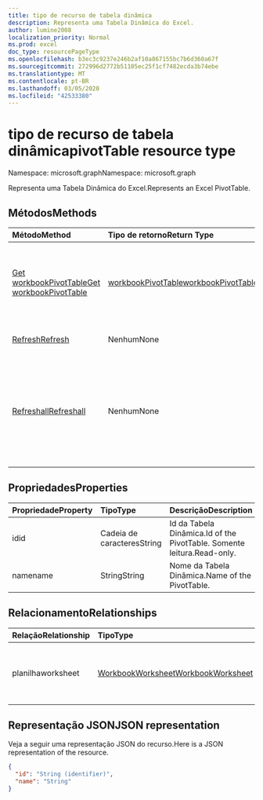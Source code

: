 ```yaml
---
title: tipo de recurso de tabela dinâmica
description: Representa uma Tabela Dinâmica do Excel.
author: lumine2008
localization_priority: Normal
ms.prod: excel
doc_type: resourcePageType
ms.openlocfilehash: b3ec3c9237e246b2af10a867155bc7b6d360a67f
ms.sourcegitcommit: 272996d2772b51105ec25f1cf7482ecda3b74ebe
ms.translationtype: MT
ms.contentlocale: pt-BR
ms.lasthandoff: 03/05/2020
ms.locfileid: "42533380"
---
```

# <a name="pivottable-resource-type"></a><span data-ttu-id="6b8f8-103">tipo de recurso de tabela dinâmica</span><span class="sxs-lookup"><span data-stu-id="6b8f8-103">pivotTable resource type</span></span>

<span data-ttu-id="6b8f8-104">Namespace: microsoft.graph</span><span class="sxs-lookup"><span data-stu-id="6b8f8-104">Namespace: microsoft.graph</span></span>

<span data-ttu-id="6b8f8-105">Representa uma Tabela Dinâmica do Excel.</span><span class="sxs-lookup"><span data-stu-id="6b8f8-105">Represents an Excel PivotTable.</span></span>

## <a name="methods"></a><span data-ttu-id="6b8f8-106">Métodos</span><span class="sxs-lookup"><span data-stu-id="6b8f8-106">Methods</span></span>

| <span data-ttu-id="6b8f8-107">Método</span><span class="sxs-lookup"><span data-stu-id="6b8f8-107">Method</span></span>           | <span data-ttu-id="6b8f8-108">Tipo de retorno</span><span class="sxs-lookup"><span data-stu-id="6b8f8-108">Return Type</span></span>    |<span data-ttu-id="6b8f8-109">Descrição</span><span class="sxs-lookup"><span data-stu-id="6b8f8-109">Description</span></span>|
|:---------------|:--------|:----------|
|[<span data-ttu-id="6b8f8-110">Get workbookPivotTable</span><span class="sxs-lookup"><span data-stu-id="6b8f8-110">Get workbookPivotTable</span></span>](../api/workbookpivottable-get.md) | [<span data-ttu-id="6b8f8-111">workbookPivotTable</span><span class="sxs-lookup"><span data-stu-id="6b8f8-111">workbookPivotTable</span></span>](workbookpivottable.md) |<span data-ttu-id="6b8f8-112">Leia as propriedades e relacionamentos do objeto workbookPivotTable.</span><span class="sxs-lookup"><span data-stu-id="6b8f8-112">Read properties and relationships of workbookPivotTable object.</span></span>|
|[<span data-ttu-id="6b8f8-113">Refresh</span><span class="sxs-lookup"><span data-stu-id="6b8f8-113">Refresh</span></span>](../api/workbookpivottable-refresh.md)|<span data-ttu-id="6b8f8-114">Nenhum</span><span class="sxs-lookup"><span data-stu-id="6b8f8-114">None</span></span>|<span data-ttu-id="6b8f8-115">Atualiza a Tabela Dinâmica.</span><span class="sxs-lookup"><span data-stu-id="6b8f8-115">Refreshes the PivotTable.</span></span> |
|[<span data-ttu-id="6b8f8-116">Refreshall</span><span class="sxs-lookup"><span data-stu-id="6b8f8-116">Refreshall</span></span>](../api/workbookpivottable-refreshall.md)|<span data-ttu-id="6b8f8-117">Nenhum</span><span class="sxs-lookup"><span data-stu-id="6b8f8-117">None</span></span>|<span data-ttu-id="6b8f8-p101">Atualização de todas as tabelas dentro de uma determinada planilha. Observe que esta ação está disponível somente na coleção de tabela dinâmica.</span><span class="sxs-lookup"><span data-stu-id="6b8f8-p101">Refresh all tables within given worksheet. Note that this action is available only on the pivot table collection.</span></span>|

## <a name="properties"></a><span data-ttu-id="6b8f8-120">Propriedades</span><span class="sxs-lookup"><span data-stu-id="6b8f8-120">Properties</span></span>
| <span data-ttu-id="6b8f8-121">Propriedade</span><span class="sxs-lookup"><span data-stu-id="6b8f8-121">Property</span></span>     | <span data-ttu-id="6b8f8-122">Tipo</span><span class="sxs-lookup"><span data-stu-id="6b8f8-122">Type</span></span>   |<span data-ttu-id="6b8f8-123">Descrição</span><span class="sxs-lookup"><span data-stu-id="6b8f8-123">Description</span></span>|
|:---------------|:--------|:----------|
|<span data-ttu-id="6b8f8-124">id</span><span class="sxs-lookup"><span data-stu-id="6b8f8-124">id</span></span>|<span data-ttu-id="6b8f8-125">Cadeia de caracteres</span><span class="sxs-lookup"><span data-stu-id="6b8f8-125">String</span></span>| <span data-ttu-id="6b8f8-126">Id da Tabela Dinâmica.</span><span class="sxs-lookup"><span data-stu-id="6b8f8-126">Id of the PivotTable.</span></span>   <span data-ttu-id="6b8f8-127">Somente leitura.</span><span class="sxs-lookup"><span data-stu-id="6b8f8-127">Read-only.</span></span>|
|<span data-ttu-id="6b8f8-128">name</span><span class="sxs-lookup"><span data-stu-id="6b8f8-128">name</span></span>|<span data-ttu-id="6b8f8-129">String</span><span class="sxs-lookup"><span data-stu-id="6b8f8-129">String</span></span>|<span data-ttu-id="6b8f8-130">Nome da Tabela Dinâmica.</span><span class="sxs-lookup"><span data-stu-id="6b8f8-130">Name of the PivotTable.</span></span>    |

## <a name="relationships"></a><span data-ttu-id="6b8f8-131">Relacionamento</span><span class="sxs-lookup"><span data-stu-id="6b8f8-131">Relationships</span></span>
| <span data-ttu-id="6b8f8-132">Relação</span><span class="sxs-lookup"><span data-stu-id="6b8f8-132">Relationship</span></span> | <span data-ttu-id="6b8f8-133">Tipo</span><span class="sxs-lookup"><span data-stu-id="6b8f8-133">Type</span></span>   |<span data-ttu-id="6b8f8-134">Descrição</span><span class="sxs-lookup"><span data-stu-id="6b8f8-134">Description</span></span>|
|:---------------|:--------|:----------|
|<span data-ttu-id="6b8f8-135">planilha</span><span class="sxs-lookup"><span data-stu-id="6b8f8-135">worksheet</span></span>|[<span data-ttu-id="6b8f8-136">WorkbookWorksheet</span><span class="sxs-lookup"><span data-stu-id="6b8f8-136">WorkbookWorksheet</span></span>](worksheet.md)| <span data-ttu-id="6b8f8-137">A planilha que contém a Tabela Dinâmica atual.</span><span class="sxs-lookup"><span data-stu-id="6b8f8-137">The worksheet containing the current PivotTable.</span></span> <span data-ttu-id="6b8f8-138">Somente leitura.</span><span class="sxs-lookup"><span data-stu-id="6b8f8-138">Read-only.</span></span>   |

## <a name="json-representation"></a><span data-ttu-id="6b8f8-139">Representação JSON</span><span class="sxs-lookup"><span data-stu-id="6b8f8-139">JSON representation</span></span>
<span data-ttu-id="6b8f8-140">Veja a seguir uma representação JSON do recurso.</span><span class="sxs-lookup"><span data-stu-id="6b8f8-140">Here is a JSON representation of the resource.</span></span>

<!-- {
  "blockType": "resource",
  "baseType": "microsoft.graph.entity",
  "optionalProperties": [

  ],
  "@odata.type": "microsoft.graph.workbookPivotTable"
}-->

```json
{
  "id": "String (identifier)",
  "name": "String"
}

```
